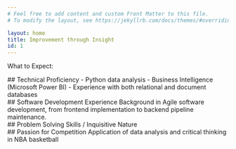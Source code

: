 ```yaml
---
# Feel free to add content and custom Front Matter to this file.
# To modify the layout, see https://jekyllrb.com/docs/themes/#overriding-theme-defaults

layout: home
title: Improvement through Insight
id: 1
---
```

What to Expect:

<div class="section" markdown="1">
## Technical Proficiency
  - Python data analysis
  - Business Intelligence (Microsoft Power BI)
  - Experience with both relational and document databases
</div>

<div class="section" markdown="1">
## Software Development Experience
Background in Agile software development, from frontend implementation to backend pipeline maintenance.
</div>

<div class="section" markdown="1">
## Problem Solving Skills / Inquisitive Nature

</div>

<div class="section" markdown="1">
## Passion for Competition
Application of data analysis and critical thinking in NBA basketball
</div>
